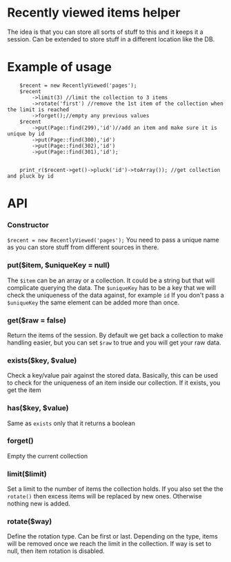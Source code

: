 # Recently viewed items helper
The idea is that you can store all sorts of stuff to this and it keeps it a session. Can be extended
to store stuff in a different location like the DB.

# Example of usage
```
    $recent = new RecentlyViewed('pages');
    $recent
        ->limit(3) //limit the collection to 3 items
        ->rotate('first') //remove the 1st item of the collection when the limit is reached
        ->forget();//empty any previous values
    $recent
        ->put(Page::find(299),'id')//add an item and make sure it is unique by id
        ->put(Page::find(300),'id')
        ->put(Page::find(302),'id')
        ->put(Page::find(301),'id');


    print_r($recent->get()->pluck('id')->toArray()); //get collection and pluck by id
```
# API
### Constructor
`$recent = new RecentlyViewed('pages');`
You need to pass a unique name as you can store stuff from different sources in there.

### put($item, $uniqueKey = null)
The `$item` can be an array or a collection. It could be a string but that will complicate querying the data.
The `$uniqueKey` has to be a key that we will check the uniqueness of the data against, for example `id`
If you don't pass a `$uniqueKey` the same element can be added more than once.
 
### get($raw = false)
Return the items of the session. By default we get back a collection to make handling easier, but
you can set `$raw` to true and you will get your raw data.

### exists($key, $value)
Check a key/value pair against the stored data. Basically, this can be used to check for the uniqueness
of an item inside our collection. If it exists, you get the item

### has($key, $value)
Same as `exists` only that it returns a boolean

### forget()
Empty the current collection

### limit($limit)
Set a limit to the number of items the collection holds. If you also set the the `rotate()` then
excess items will be replaced by new ones. Otherwise nothing new is added.

### rotate($way)
Define the rotation type. Can be first or last. Depending on the type, items will be removed once
we reach the limit in the collection. If way is set to null, then item rotation is disabled.

